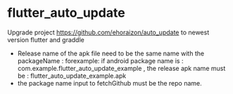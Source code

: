 # flutter_auto_update
Upgrade project https://github.com/ehoraizon/auto_update to newest version flutter and graddle


 - Release name of the apk file need to be the same name with the packageName : 
    forexample: if android package name is  : com.example.flutter_auto_update_example , the release apk name must be : flutter_auto_update_example.apk
 - the package name input to fetchGithub must be the repo name.
